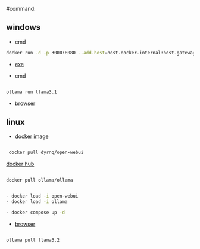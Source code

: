 #command:

## windows 

- cmd

```bash
docker run -d -p 3000:8080 --add-host=host.docker.internal:host-gateway -v open-webui:/app/backend/data --name open-webui --restart always ghcr.io/open-webui/open-webui:main
```

- [ exe ](https://ollama.com/)

- cmd
 
```bash

ollama run llama3.1

```

- [ browser ](http://localhost:3000)

  


## linux 

- [ docker image ](https://hub.docker.com/r/dyrnq/open-webui)

```bash

 docker pull dyrnq/open-webui
```

[ docker hub ](https://hub.docker.com/r/ollama/ollama/tags)

```bash

docker pull ollama/ollama

```

```bash

- docker load -i open-webui
- docker load -i ollama

- docker compose up -d

```

- [ browser ](http://localhost:3000)

```bash

ollama pull llama3.2

```
